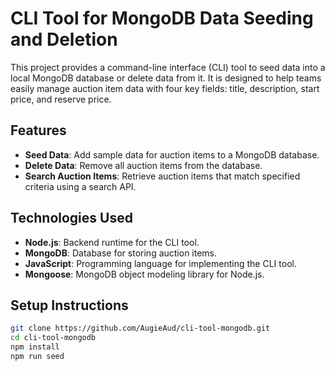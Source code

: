 # CLI Tool for MongoDB Data Seeding and Deletion

This project provides a command-line interface (CLI) tool to seed data into a local MongoDB database or delete data from it. It is designed to help teams easily manage auction item data with four key fields: title, description, start price, and reserve price.

## Features

- **Seed Data**: Add sample data for auction items to a MongoDB database.
- **Delete Data**: Remove all auction items from the database.
- **Search Auction Items**: Retrieve auction items that match specified criteria using a search API.

## Technologies Used

- **Node.js**: Backend runtime for the CLI tool.
- **MongoDB**: Database for storing auction items.
- **JavaScript**: Programming language for implementing the CLI tool.
- **Mongoose**: MongoDB object modeling library for Node.js.

## Setup Instructions

```bash
git clone https://github.com/AugieAud/cli-tool-mongodb.git
cd cli-tool-mongodb
npm install
npm run seed
